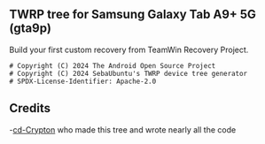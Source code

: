 ## TWRP tree for Samsung Galaxy Tab A9+ 5G (gta9p)
Build your first custom recovery from TeamWin Recovery Project.

```
# Copyright (C) 2024 The Android Open Source Project
# Copyright (C) 2024 SebaUbuntu's TWRP device tree generator
# SPDX-License-Identifier: Apache-2.0
```
## Credits
-[cd-Crypton](https://github.com/cd-Crypton) who made this tree and wrote nearly all the code

